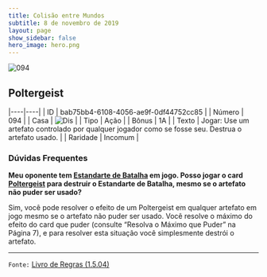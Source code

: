 ```yaml
---
title: Colisão entre Mundos
subtitle: 8 de novembro de 2019
layout: page
show_sidebar: false
hero_image: hero.png
---
```


![094](https://cdn.keyforgegame.com/media/card_front/pt/452_094_GMJV7J9562QP_pt.png)

## Poltergeist

|----|----|
| ID | bab75bb4-6108-4056-ae9f-0df44752cc85 |
| Número | 094 |
| Casa | ![Dis](https://archonarcana.com/images/thumb/e/e8/Dis.png/22px-Dis.png "Dis") |
| Tipo | Ação |
| Bônus | 1A |
| Texto | Jogar:  Use um artefato controlado por qualquer jogador como se fosse seu. Destrua o artefato usado. |
| Raridade | Incomum |

### Dúvidas Frequentes

**Meu oponente tem [Estandarte de Batalha](/cota/020) em jogo. Posso
jogar o card [Poltergeist](/cota/069) para destruir o Estandarte de
Batalha, mesmo se o artefato não puder ser usado?**

Sim, você pode resolver o efeito de um Poltergeist em qualquer artefato
em jogo mesmo se o artefato não puder ser usado. Você resolve o
máximo do efeito do card que puder (consulte “Resolva o Máximo que
Puder” na Página 7), e para resolver esta situação você simplesmente
destrói o artefato.

<hr/>

`Fonte:` [Livro de Regras (1.5.04)](https://drive.google.com/open?id=14pM1J8ZR_4hZbGFZt-ArQdAGsHCPEQdE)
